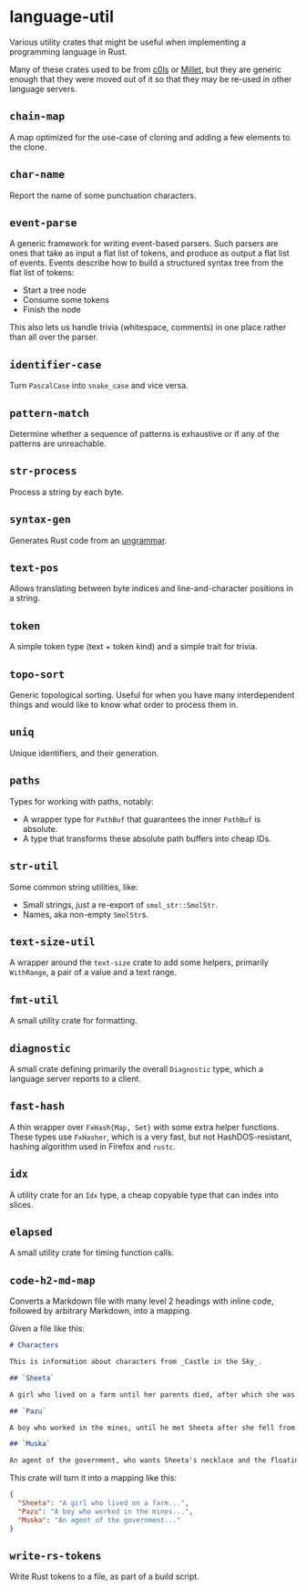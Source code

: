 # language-util

Various utility crates that might be useful when implementing a programming language in Rust.

Many of these crates used to be from [c0ls][] or [Millet][], but they are generic enough that they were moved out of it so that they may be re-used in other language servers.

## `chain-map`

A map optimized for the use-case of cloning and adding a few elements to the clone.

## `char-name`

Report the name of some punctuation characters.

## `event-parse`

A generic framework for writing event-based parsers. Such parsers are ones that take as input a flat list of tokens, and produce as output a flat list of events. Events describe how to build a structured syntax tree from the flat list of tokens:

- Start a tree node
- Consume some tokens
- Finish the node

This also lets us handle trivia (whitespace, comments) in one place rather than all over the parser.

## `identifier-case`

Turn `PascalCase` into `snake_case` and vice versa.

## `pattern-match`

Determine whether a sequence of patterns is exhaustive or if any of the patterns are unreachable.

## `str-process`

Process a string by each byte.

## `syntax-gen`

Generates Rust code from an [ungrammar][].

## `text-pos`

Allows translating between byte indices and line-and-character positions in a string.

## `token`

A simple token type (text + token kind) and a simple trait for trivia.

## `topo-sort`

Generic topological sorting. Useful for when you have many interdependent things and would like to know what order to process them in.

## `uniq`

Unique identifiers, and their generation.

## `paths`

Types for working with paths, notably:

- A wrapper type for `PathBuf` that guarantees the inner `PathBuf` is absolute.
- A type that transforms these absolute path buffers into cheap IDs.

## `str-util`

Some common string utilities, like:

- Small strings, just a re-export of `smol_str::SmolStr`.
- Names, aka non-empty `SmolStr`s.

## `text-size-util`

A wrapper around the `text-size` crate to add some helpers, primarily `WithRange`, a pair of a value and a text range.

## `fmt-util`

A small utility crate for formatting.

## `diagnostic`

A small crate defining primarily the overall `Diagnostic` type, which a language server reports to a client.

## `fast-hash`

A thin wrapper over `FxHash{Map, Set}` with some extra helper functions. These types use `FxHasher`, which is a very fast, but not HashDOS-resistant, hashing algorithm used in Firefox and `rustc`.

## `idx`

A utility crate for an `Idx` type, a cheap copyable type that can index into slices.

## `elapsed`

A small utility crate for timing function calls.

## `code-h2-md-map`

Converts a Markdown file with many level 2 headings with inline code, followed by arbitrary Markdown, into a mapping.

Given a file like this:

```md
# Characters

This is information about characters from _Castle in the Sky_.

## `Sheeta`

A girl who lived on a farm until her parents died, after which she was abducted by the government. She fell out of their airship, and was saved by her magic necklace and a boy, Pazu.

## `Pazu`

A boy who worked in the mines, until he met Sheeta after she fell from the sky. They then went on an adventure to the titular castle and defeated their enemy, Muska.

## `Muska`

An agent of the government, who wants Sheeta's necklace and the floating castle's power.
```

This crate will turn it into a mapping like this:

```json
{
  "Sheeta": "A girl who lived on a farm...",
  "Pazu": "A boy who worked in the mines...",
  "Muska": "An agent of the government..."
}
```

## `write-rs-tokens`

Write Rust tokens to a file, as part of a build script.

[c0ls]: https://github.com/azdavis/c0ls
[millet]: https://github.com/azdavis/millet
[ungrammar]: https://github.com/rust-analyzer/ungrammar

